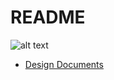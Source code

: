 # README
![alt text](https://github.com/Shaphen/Dabcord/blob/master/app/assets/images/logos/git_versions/cover_bottom.png "Dabcord Logo")


* [Design Documents](https://github.com/Shaphen/Dabcord/wiki)
